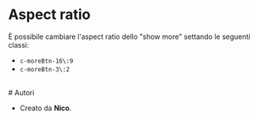 # Aspect ratio
È possibile cambiare l'aspect ratio dello "show more" settando le seguenti classi:

- `c-moreBtn-16\:9`
- `c-moreBtn-3\:2`


<br>
# Autori

- Creato da **Nico**.